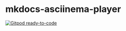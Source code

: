 # mkdocs-asciinema-player

[![Gitpod ready-to-code](https://img.shields.io/badge/Gitpod-ready--to--code-blue?logo=gitpod)](https://gitpod.io/#https://github.com/pa-decarvalho/mkdocs-asciinema-player)
